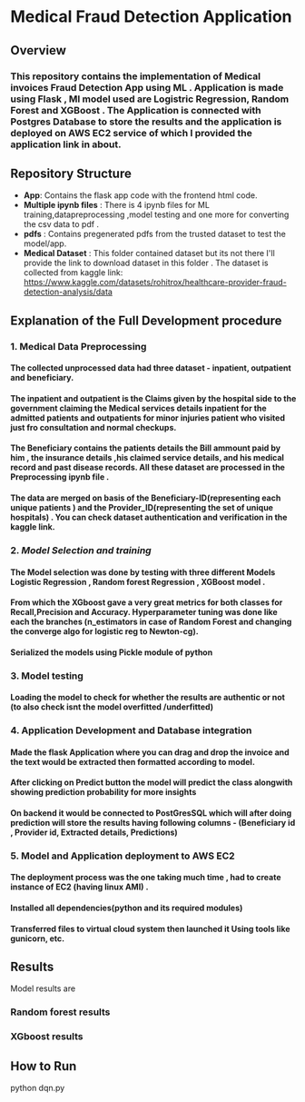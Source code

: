 # Medical Fraud Detection Application
## Overview
### This repository contains the implementation of Medical invoices Fraud Detection App using ML . Application is made using Flask , Ml model used are Logistric Regression, Random Forest and XGBoost . The Application is connected with Postgres Database to store the results and the application is deployed on AWS EC2 service of which I  provided the application link in about.
## Repository Structure
- **App**: Contains the flask app code with the frontend html code.
- **Multiple ipynb files** : There is 4 ipynb files for ML training,datapreprocessing ,model testing and one more for converting the csv data to pdf .
- **pdfs** : Contains pregenerated pdfs from the trusted dataset to test the model/app.
- **Medical Dataset** : This folder contained dataset but its not there I'll provide the link to download dataset in this folder . The dataset is collected from kaggle link: https://www.kaggle.com/datasets/rohitrox/healthcare-provider-fraud-detection-analysis/data

## Explanation of the Full Development procedure

### 1. **Medical Data Preprocessing**
#### The collected unprocessed data had three dataset - inpatient, outpatient and beneficiary. 
#### The inpatient and outpatient is the Claims given by the hospital side to the government claiming the Medical services details inpatient for the admitted patients and outpatients for minor injuries patient who visited just fro consultation and normal checkups.
 #### The Beneficiary contains the patients details the Bill ammount paid by him , the insurance details ,his claimed service details, and his medical record and past disease records. All these dataset are processed in the Preprocessing ipynb file . 
#### The data are merged on basis of the Beneficiary-ID(representing each unique patients ) and the Provider_ID(representing the set of unique hospitals) . You can check dataset authentication and verification in the kaggle link.


### 2. *Model Selection and training*
#### The Model selection was done by testing with three different Models Logistic Regression , Random forest Regression , XGBoost model .
#### From which the XGboost gave a very great metrics for both classes for Recall,Precision and Accuracy. Hyperparameter tuning was done like each the branches (n_estimators in case of Random Forest and changing the converge algo for logistic reg to Newton-cg).
####  Serialized the models using Pickle module of python

### 3. **Model testing**
#### Loading the model to check for whether the results are authentic or not (to also check isnt the model overfitted /underfitted)

### 4. **Application Development and Database integration**
#### Made the flask Application where you can drag and drop the invoice and the text would be extracted then formatted according to model.
#### After clicking on Predict button the model will predict the class alongwith showing prediction probability for more insights
#### On backend it would be connected to PostGresSQL which will after doing prediction will store the results having following columns - (Beneficiary id , Provider id, Extracted details, Predictions)

### 5. **Model and Application deployment to AWS EC2**
#### The deployment process was the one taking much time , had to create instance of EC2 (having linux AMI) .
#### Installed all dependencies(python and its required modules)
#### Transferred files to virtual cloud system then launched it Using tools like gunicorn, etc.


## Results

Model results are 
### Random forest results

### XGboost results

## How to Run

   python dqn.py
